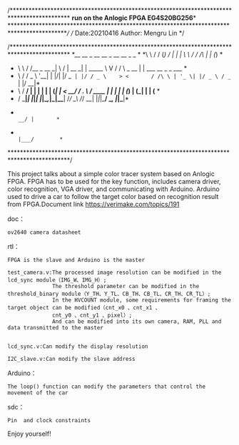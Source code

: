 /*******************************************************************************************
****************************run on the Anlogic FPGA EG4S20BG256*****************************
*******************************************************************************************/
/*
Date:20210416
Author: Mengru Lin
*/

/*******************************************************************************************
*__      __       _ __  __       _          __   __                   _             _      *
*\ \    / /      (_)  \/  |     | |         \ \ / /       /\         | |           (_)     *
* \ \  / /__ _ __ _| \  / | __ _| | _____    \ V /       /  \   _ __ | | ___   __ _ _  ___ *
*  \ \/ / _ \ '__| | |\/| |/ _` | |/ / _ \    > <       / /\ \ | '_ \| |/ _ \ / _` | |/ __|*
*   \  /  __/ |  | | |  | | (_| |   <  __/   / . \     / ____ \| | | | | (_) | (_| | | (__ *
*    \/ \___|_|  |_|_|  |_|\__,_|_|\_\___|  /_/ \_\   /_/    \_\_| |_|_|\___/ \__, |_|\___|*
*                                                                              __/ |       *
*                                                                             |___/        *
*******************************************************************************************/

This project talks about a simple color tracer system based on Anlogic FPGA. FPGA has to be 
used for the key function, includes camera driver, color recognition, VGA driver, and communicating 
with Arduino. Arduino used to drive a car to follow the target color based on recognition result from 
FPGA.Document link https://verimake.com/topics/191

doc：

    ov2640 camera datasheet
    
rtl：


    FPGA is the slave and Arduino is the master

    test_camera.v:The processed image resolution can be modified in the lcd_sync module（IMG_W、IMG_H）;
                  The threshold parameter can be modified in the threshold_binary module（Y_TH、Y_TL、CB_TH、CB_TL、CR_TH、CR_TL）;
                  In the HVCOUNT module, some requirements for framing the target object can be modified（cnt_x0 、cnt_x1 、
                  cnt_y0 、cnt_y1 、pixel）;
                  And can be modified into its own camera, RAM, PLL and data transmitted to the master
                 
   
    lcd_sync.v:Can modify the display resolution
    
    I2C_slave.v:Can modify the slave address

Arduino：
    
    The loop() function can modify the parameters that control the movement of the car

sdc：

    Pin  and clock constraints



Enjoy yourself!
